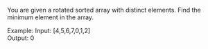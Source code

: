 You are given a rotated sorted array with distinct elements. Find the minimum element in the array.

Example:
Input: [4,5,6,7,0,1,2]  
Output: 0
